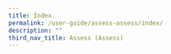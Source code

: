 ```yaml
---
title: Index
permalink: /user-guide/assess-assess/index/
description: ""
third_nav_title: Assess (Assess)
---
```

